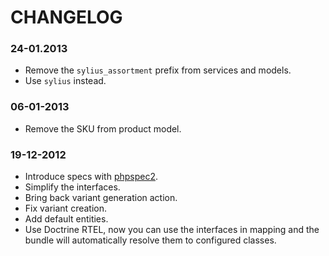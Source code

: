 CHANGELOG
=========

### 24-01.2013

* Remove the ``sylius_assortment`` prefix from services and models.
* Use ``sylius`` instead.

### 06-01-2013

* Remove the SKU from product model.

### 19-12-2012

* Introduce specs with [phpspec2](http://phpspec.net).
* Simplify the interfaces.
* Bring back variant generation action.
* Fix variant creation.
* Add default entities.
* Use Doctrine RTEL, now you can use the interfaces in mapping
  and the bundle will automatically resolve them to configured classes.
